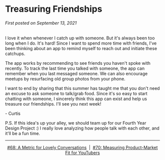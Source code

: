 # Treasuring Friendships

###### First posted on September 13, 2021

I love it when whenever I catch up with someone. But it's always been too long when I do. It's hard! Since I want to spend more time with friends, I've been thinking about an app to remind myself to reach out and initiate these catchups.

The app works by recommending to see friends you haven't spoke with recently. To track the last time you talked with someone, the app can remember when you last messaged someone. We can also encourage meetups by resurfacing old group photos from your phone.

I want to end by sharing that this summer has taught me that you don't need an excuse to ask someone to talk/grab food. Since it's so easy to start chatting with someone, I sincerely think this app can exist and help us treasure our friendships. I'll see you next week!

\- Curtis

P.S. If this idea's up your alley, we should team up for our Fourth Year Design Project :) I really love analyzing how people talk with each other, and it'll be a fun time.

<!--START OF FOOTER-->
<hr style="margin-top:9px;height:1px;border: 0;background-image: linear-gradient(to right, rgba(0, 0, 0, 0.0), rgba(0, 0, 0, 0.5),rgba(0, 0, 0, 0.0));">
<!--START OF ISSUE NAVIGATION LINKS-->
<p align="center"><a href='068_a_metric_for_lovely_conversations.md'>#68: A Metric for Lovely Conversations</a>&nbsp;&nbsp;|&nbsp;&nbsp;<a href='070_measuring_product_market_fit_for_youtubers.md'>#70: Measuring Product-Market Fit for YouTubers</a></p>
<!--START OF ISSUE NAVIGATION LINKS-->
<!--END OF FOOTER-->
